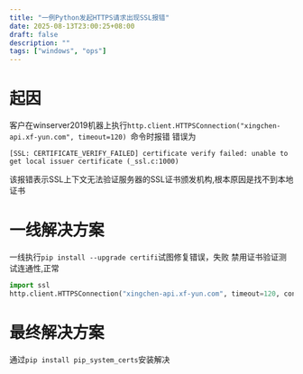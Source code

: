 ```yaml
---
title: "一例Python发起HTTPS请求出现SSL报错"
date: 2025-08-13T23:00:25+08:00
draft: false
description: ""
tags: ["windows", "ops"]
---
```

# 起因
客户在winserver2019机器上执行```http.client.HTTPSConnection("xingchen-api.xf-yun.com", timeout=120) ```命令时报错
错误为
```
[SSL: CERTIFICATE_VERIFY_FAILED] certificate verify failed: unable to get local issuer certificate (_ssl.c:1000) 
```
该报错表示SSL上下文无法验证服务器的SSL证书颁发机构,根本原因是找不到本地证书

# 一线解决方案
一线执行```pip install --upgrade certifi```试图修复错误，失败
禁用证书验证测试连通性,正常
```python
import ssl
http.client.HTTPSConnection("xingchen-api.xf-yun.com", timeout=120, context=ssl._create_unverified_context())
```

# 最终解决方案
通过```pip install pip_system_certs```安装解决
